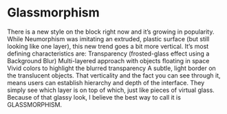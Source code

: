 # Glassmorphism
 There is a new style on the block right now and it’s growing in popularity. While Neumorphism was imitating an extruded, plastic surface (but still looking like one layer), this new trend goes a bit more vertical. It’s most defining characteristics are: Transparency (frosted-glass effect using a Background Blur) Multi-layered approach with objects floating in space Vivid colors to highlight the blurred transparency A subtle, light border on the translucent objects. That verticality and the fact you can see through it, means users can establish hierarchy and depth of the interface. They simply see which layer is on top of which, just like pieces of virtual glass. Because of that glassy look, I believe the best way to call it is GLASSMORPHISM.
